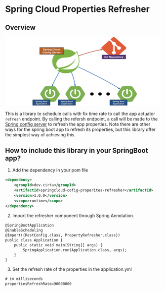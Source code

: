 # Spring Cloud Properties Refresher

## Overview

![Config server](spring_cloud.png)

This is a library to schedule calls with fix time rate to call the app actuator `refresh` endpoint. By calling the refersh endpoint, a call will be made to the [Spring config server](https://cloud.spring.io/spring-cloud-config/reference/html/) to refresh the app properties. Note there are other ways for the spring boot app to refresh its properties,  but this library offer the simplest way of achieving this.

## How to include this library in your SpringBoot app?

1. Add the dependency in your pom file

```xml
<dependency>
    <groupId>dev.cirta</groupId>
    <artifactId>springcloud-cofig-properites-refresher</artifactId>
    <version>1.0.0</version>
    <scope>runtime</scope>
</dependency>

```

2. Import the refresher component through Spring Annotation.

```
@SpringBootApplication
@EnableScheduling
@Import({RestConfig.class, PropertyRefresher.class})
public class Application {
    public static void main(String[] args) {
        SpringApplication.run(Application.class, args);
    }
}
```

3. Set the refresh rate of the properties in the application.yml
```
# in milliseconds
propertiesRefreshRate=90000000

```
